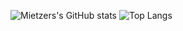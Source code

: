 ![Mietzers's GitHub stats](https://github-readme-stats.vercel.app/api?username=Mietzer&show_icons=true&theme=nightowl)
![Top Langs](https://github-readme-stats.vercel.app/api/top-langs/?username=Mietzer&layout=compact&theme=nightowl)



